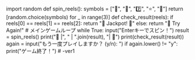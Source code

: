 import random  def spin_reels():     symbols = ["🍒", "🔔", "7️⃣", "⭐", "🍋"]     return [random.choice(symbols) for _ in range(3)]  def check_result(reels):     if reels[0] == reels[1] == reels[2]:         return "🎉 Jackpot! 🎉"     else:         return "🙁 Try Again!"  # メインゲームループ while True:     input("Enterキーでスピン！")     result = spin_reels()     print("🎰 |", " | ".join(result), "| 🎰")     print(check_result(result))          again = input("もう一度プレイしますか？ (y/n): ")     if again.lower() != "y":         print("ゲーム終了！")      # -ver1